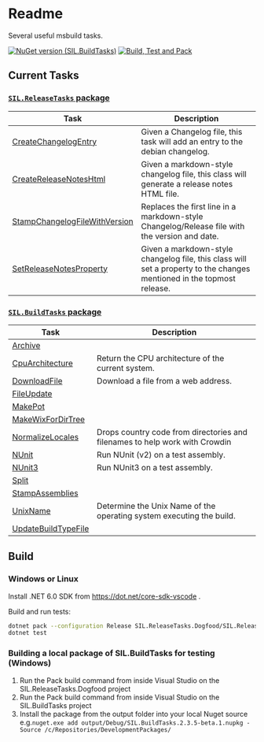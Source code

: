 # Readme

Several useful msbuild tasks.

[![NuGet version (SIL.BuildTasks)](https://img.shields.io/nuget/v/SIL.BuildTasks.svg?style=flat-square)](https://www.nuget.org/packages/SIL.BuildTasks/)
[![Build, Test and Pack](https://github.com/sillsdev/SIL.BuildTasks/actions/workflows/CI-CD.yml/badge.svg)](https://github.com/sillsdev/SIL.BuildTasks/actions/workflows/CI-CD.yml)

## Current Tasks

### [`SIL.ReleaseTasks` package](Documentation/SIL.ReleaseTasks.md)

**Task**                      | **Description**
------------------------------|----------------------------------------------------------------
[CreateChangelogEntry](Documentation/SIL.ReleaseTasks.md#createchangelogentry-task) | Given a Changelog file, this task will add an entry to the debian changelog.
[CreateReleaseNotesHtml](Documentation/SIL.ReleaseTasks.md#createreleasenoteshtml-task) | Given a markdown-style changelog file, this class will generate a release notes HTML file.
[StampChangelogFileWithVersion](Documentation/SIL.ReleaseTasks.md#stampchangelogfilewithversion-task) | Replaces the first line in a markdown-style Changelog/Release file with the version and date.
[SetReleaseNotesProperty](Documentation/SIL.ReleaseTasks.md#setreleasenotesproperty-task) | Given a markdown-style changelog file, this class will set a property to the changes mentioned in the topmost release.

### [`SIL.BuildTasks` package](Documentation/SIL.BuildTasks.md)

**Task**                      | **Description**
------------------------------|----------------------------------------------------------------
[Archive](Documentation/SIL.BuildTasks.md#archive-task) |
[CpuArchitecture](Documentation/SIL.BuildTasks.md#cpuarchitecture-task) | Return the CPU architecture of the current system.
[DownloadFile](Documentation/SIL.BuildTasks.md#downloadfile-task) | Download a file from a web address.
[FileUpdate](Documentation/SIL.BuildTasks.md#fileupdate-task) |
[MakePot](Documentation/SIL.BuildTasks.md#makepot-task) |
[MakeWixForDirTree](Documentation/SIL.BuildTasks.md#makewixfordirtree-task) |
[NormalizeLocales](Documentation/SIL.BuildTasks.md#normalizelocales-task) | Drops country code from directories and filenames to help work with Crowdin
[NUnit](Documentation/SIL.BuildTasks.md#nunit-task) | Run NUnit (v2) on a test assembly.
[NUnit3](Documentation/SIL.BuildTasks.md#nunit3-task) | Run NUnit3 on a test assembly.
[Split](Documentation/SIL.BuildTasks.md#split-task) |
[StampAssemblies](Documentation/SIL.BuildTasks.md#stampassemblies-task) |
[UnixName](Documentation/SIL.BuildTasks.md#unixname-task) | Determine the Unix Name of the operating system executing the build.
[UpdateBuildTypeFile](Documentation/SIL.BuildTasks.md#updatebuildtypefile-task) |

## Build

### Windows or Linux

Install .NET 6.0 SDK from https://dot.net/core-sdk-vscode .

Build and run tests:

```bash
dotnet pack --configuration Release SIL.ReleaseTasks.Dogfood/SIL.ReleaseTasks.Dogfood.csproj
dotnet test
```

### Building a local package of SIL.BuildTasks for testing (Windows)

1. Run the Pack build command from inside Visual Studio on the SIL.ReleaseTasks.Dogfood project
2. Run the Pack build command from inside Visual Studio on the SIL.BuildTasks project
3. Install the package from the output folder into your local Nuget source e.g.`nuget.exe add output/Debug/SIL.BuildTasks.2.3.5-beta.1.nupkg -Source /c/Repositories/DevelopmentPackages/`